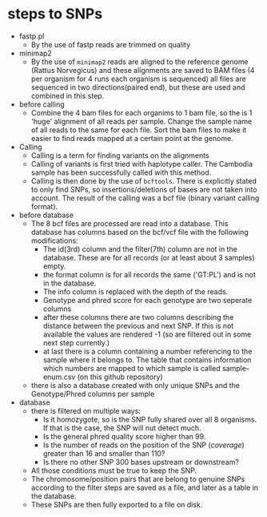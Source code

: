 # steps to SNPs
* fastp.pl
  - By the use of fastp reads are trimmed on quality
* minimap2
  - By the use of `minimap2` reads are aligned to the reference genome (Rattus Norvegicus) and these alignments are saved to BAM files (4 per organism for 4 runs each organism is sequenced) all files are sequenced in two directions(paired end), but these are used and combined in this step.
* before calling
  - Combine the 4 bam files for each organims to 1 bam file, so the is 1 'huge' alignment of all reads per sample. Change the sample name of all reads to the same for each file. Sort the bam files to make it easier to find reads mapped at a certain point at the genome.
* Calling
  - Calling is a term for finding variants on the alignments
  - Calling of variants is first tried with haplotype caller. The Cambodia sample has been successfully called with this method.
  - Calling is then done by the use of `bcftools`. There is explicitly stated to only find SNPs, so insertions/deletions of bases are not taken into account. The result of the calling was a bcf file (binary variant calling format).
* before database
  - The 8 bcf files are processed are read into a database. This database has columns  based on the bcf/vcf file with the following modifications:
    - The id(3rd) column and the filter(7th) column are not in the database. These are for all records (or at least about 3 samples) empty.
    - the format column is for all records the same ('GT:PL') and is not in the database.
    - The info column is replaced with the depth of the reads.
    - Genotype and phred score for each genotype are two seperate columns
    - after these columns there are two columns describing the distance between the previous and next SNP. If this is not available the values are rendered -1 (so are filtered out in some next step currently.)
    - at last there is a column containing a number referencing to the sample where it belongs to. The table that contains information which numbers are mapped to which sample is called sample-enum.csv (on this github repository)
  - there is also a database created with only unique SNPs and the Genotype/Phred columns per sample
* database
  - there is filtered on multiple ways:
    - Is it homozygote, so is the SNP fully shared over all 8 organisms. If that is the case, the SNP will nut detect much.
    - Is the general phred quality score higher than 99.
    - Is the number of reads on the position of the SNP (*coverage*) greater than 16 and smaller than 110?
    - Is there no other SNP 300 bases upstream or downstream?
  - All those conditions must be true to keep the SNP.
  - The chromosome/position pairs that are belong to genuine SNPs according to the filter steps are saved as a file, and later as a table in the database.
  - These SNPs are then fully exported to a file on disk.

